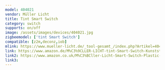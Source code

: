 ```yaml
---
model: 404021
vendor: Müller Licht 
title: Tint Smart Switch
category: switch
supports: on/off
image: /assets/images/devices/404021.jpg
zigbeemodel: ['tint Smart Switch']
compatible: [z2m,deconz,iob]
mlink: https://www.mueller-licht.de/_tool-gesamt_/index.php?Artikel=404021&L=en
link: https://www.amazon.de/M%C3%9CLLER-LICHT-tint-Smart-Switch-Kunststoff/dp/B07XBTTN9W
link2: https://www.amazon.co.uk/M%C3%BCller-Licht-Smart-Switch-Plastic-White/dp/B07XBTTN9W
link3: 
---
```


